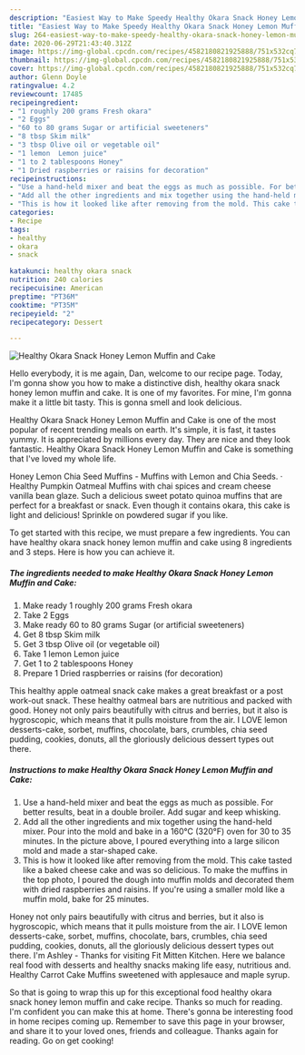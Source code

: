 ```yaml
---
description: "Easiest Way to Make Speedy Healthy Okara Snack Honey Lemon Muffin and Cake"
title: "Easiest Way to Make Speedy Healthy Okara Snack Honey Lemon Muffin and Cake"
slug: 264-easiest-way-to-make-speedy-healthy-okara-snack-honey-lemon-muffin-and-cake
date: 2020-06-29T21:43:40.312Z
image: https://img-global.cpcdn.com/recipes/4582180821925888/751x532cq70/healthy-okara-snack-honey-lemon-muffin-and-cake-recipe-main-photo.jpg
thumbnail: https://img-global.cpcdn.com/recipes/4582180821925888/751x532cq70/healthy-okara-snack-honey-lemon-muffin-and-cake-recipe-main-photo.jpg
cover: https://img-global.cpcdn.com/recipes/4582180821925888/751x532cq70/healthy-okara-snack-honey-lemon-muffin-and-cake-recipe-main-photo.jpg
author: Glenn Doyle
ratingvalue: 4.2
reviewcount: 17485
recipeingredient:
- "1 roughly 200 grams Fresh okara"
- "2 Eggs"
- "60 to 80 grams Sugar or artificial sweeteners"
- "8 tbsp Skim milk"
- "3 tbsp Olive oil or vegetable oil"
- "1 lemon  Lemon juice"
- "1 to 2 tablespoons Honey"
- "1 Dried raspberries or raisins for decoration"
recipeinstructions:
- "Use a hand-held mixer and beat the eggs as much as possible. For better results, beat in a double broiler. Add sugar and keep whisking."
- "Add all the other ingredients and mix together using the hand-held mixer. Pour into the mold and bake in a 160°C (320°F) oven for 30 to 35 minutes. In the picture above, I poured everything into a large silicon mold and made a star-shaped cake."
- "This is how it looked like after removing from the mold. This cake tasted like a baked cheese cake and was so delicious. To make the muffins in the top photo, I poured the dough into muffin molds and decorated them with dried raspberries and raisins. If you&#39;re using a smaller mold like a muffin mold, bake for 25 minutes."
categories:
- Recipe
tags:
- healthy
- okara
- snack

katakunci: healthy okara snack 
nutrition: 240 calories
recipecuisine: American
preptime: "PT36M"
cooktime: "PT35M"
recipeyield: "2"
recipecategory: Dessert

---
```



![Healthy Okara Snack Honey Lemon Muffin and Cake](https://img-global.cpcdn.com/recipes/4582180821925888/751x532cq70/healthy-okara-snack-honey-lemon-muffin-and-cake-recipe-main-photo.jpg)

Hello everybody, it is me again, Dan, welcome to our recipe page. Today, I'm gonna show you how to make a distinctive dish, healthy okara snack honey lemon muffin and cake. It is one of my favorites. For mine, I'm gonna make it a little bit tasty. This is gonna smell and look delicious.

Healthy Okara Snack Honey Lemon Muffin and Cake is one of the most popular of recent trending meals on earth. It's simple, it is fast, it tastes yummy. It is appreciated by millions every day. They are nice and they look fantastic. Healthy Okara Snack Honey Lemon Muffin and Cake is something that I've loved my whole life.

Honey Lemon Chia Seed Muffins - Muffins with Lemon and Chia Seeds. · Healthy Pumpkin Oatmeal Muffins with chai spices and cream cheese vanilla bean glaze. Such a delicious sweet potato quinoa muffins that are perfect for a breakfast or snack. Even though it contains okara, this cake is light and delicious! Sprinkle on powdered sugar if you like.


To get started with this recipe, we must prepare a few ingredients. You can have healthy okara snack honey lemon muffin and cake using 8 ingredients and 3 steps. Here is how you can achieve it.

<!--inarticleads1-->

##### The ingredients needed to make Healthy Okara Snack Honey Lemon Muffin and Cake:

1. Make ready 1 roughly 200 grams Fresh okara
1. Take 2 Eggs
1. Make ready 60 to 80 grams Sugar (or artificial sweeteners)
1. Get 8 tbsp Skim milk
1. Get 3 tbsp Olive oil (or vegetable oil)
1. Take 1 lemon  Lemon juice
1. Get 1 to 2 tablespoons Honey
1. Prepare 1 Dried raspberries or raisins (for decoration)


This healthy apple oatmeal snack cake makes a great breakfast or a post work-out snack. These healthy oatmeal bars are nutritious and packed with good. Honey not only pairs beautifully with citrus and berries, but it also is hygroscopic, which means that it pulls moisture from the air. I LOVE lemon desserts-cake, sorbet, muffins, chocolate, bars, crumbles, chia seed pudding, cookies, donuts, all the gloriously delicious dessert types out there. 

<!--inarticleads2-->

##### Instructions to make Healthy Okara Snack Honey Lemon Muffin and Cake:

1. Use a hand-held mixer and beat the eggs as much as possible. For better results, beat in a double broiler. Add sugar and keep whisking.
1. Add all the other ingredients and mix together using the hand-held mixer. Pour into the mold and bake in a 160°C (320°F) oven for 30 to 35 minutes. In the picture above, I poured everything into a large silicon mold and made a star-shaped cake.
1. This is how it looked like after removing from the mold. This cake tasted like a baked cheese cake and was so delicious. To make the muffins in the top photo, I poured the dough into muffin molds and decorated them with dried raspberries and raisins. If you&#39;re using a smaller mold like a muffin mold, bake for 25 minutes.


Honey not only pairs beautifully with citrus and berries, but it also is hygroscopic, which means that it pulls moisture from the air. I LOVE lemon desserts-cake, sorbet, muffins, chocolate, bars, crumbles, chia seed pudding, cookies, donuts, all the gloriously delicious dessert types out there. I&#39;m Ashley - Thanks for visiting Fit Mitten Kitchen. Here we balance real food with desserts and healthy snacks making life easy, nutritious and. Healthy Carrot Cake Muffins sweetened with applesauce and maple syrup. 

So that is going to wrap this up for this exceptional food healthy okara snack honey lemon muffin and cake recipe. Thanks so much for reading. I'm confident you can make this at home. There's gonna be interesting food in home recipes coming up. Remember to save this page in your browser, and share it to your loved ones, friends and colleague. Thanks again for reading. Go on get cooking!
